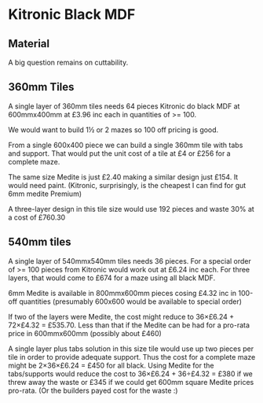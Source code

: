# Kitronic Black MDF

## Material

A big question remains on cuttability.

## 360mm Tiles

A single layer of 360mm tiles needs 64 pieces
Kitronic do black MDF at 600mmx400mm at £3.96 inc each in quantities of >= 100.

We would want to build 1½ or 2 mazes so 100 off pricing is good.

From a single 600x400 piece we can build a single 360mm tile with tabs and support. That would put the unit cost of a tile at £4 or £256 for a complete maze.

The same size Medite is just £2.40 making a similar design just £154. It would need paint.
(Kitronic, surprisingly, is the cheapest I can find for gut 6mm medite Premium)

A three-layer design in this tile size would use 192 pieces and waste 30% at a cost of £760.30


## 540mm tiles

A single layer of 540mmx540mm tiles needs 36 pieces.
For a special order of >= 100 pieces from Kitronic would work out at £6.24 inc each. For three layers, that would come to £674 for a maze using all black MDF. 

6mm Medite is available in 800mmx600mm pieces cosing £4.32 inc in 100-off quantities (presumably 600x600 would be available to special order) 

If two of the layers were Medite, the cost might reduce to 36×£6.24 + 72×£4.32 = £535.70. Less than that if the Medite can be had for a pro-rata price in 600mmx600mm (possibly about £460)

A single layer plus tabs solution in this size tile would use up two pieces per tile in order to provide adequate support. Thus the cost for a complete maze might be 2×36×£6.24 = £450 for all black. Using Medite for the tabs/supports would reduce the cost to 36×£6.24 + 36÷£4.32 = £380 if we threw away the waste or £345 if we could get 600mm square Medite prices pro-rata. (Or the builders payed cost for the waste :)